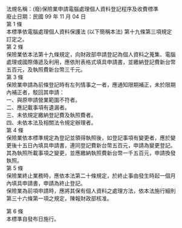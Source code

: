 法規名稱：(廢)保險業申請電腦處理個人資料登記程序及收費標準  
廢止日期：民國 99 年 11 月 04 日  
第 1 條  
本標準依電腦處理個人資料保護法 (以下簡稱本法) 第十九條第三項規定  
訂定之。  
第 2 條  
保險業依本法第十九條規定，向財政部申請登記為個人資料之蒐集、電腦  
處理或國際傳遞及利用，應依附表格式填具申請書，並繳納登記費新台幣  
五百元，及執照費新台幣三千元。  
第 3 條  
保險業申請為前條登記時有左列情事之一者，應通知限期補正，未於限期  
內補正者，駁回其申請：  
一、與原申請營業範圍不符者。  
二、應記載事項有遺漏者。  
三、未依規定繳納登記費及執照費者。  
四、未依本法及相關法令規定辦理者。  
第 4 條  
保險業依本標準規定為登記並領得執照後，如登記事項有變更者，應於變  
更後十五日內填具申請書，連同登記費新台幣五百元，申請為變更登記。  
其為執照所載事項之變更，並應繳納執照費新台幣一千五百元，申請換發  
執照。  
第 5 條  
保險業終止業務時，應依本法第二十條規定，於終止事由發生時起一個月  
內填具申請書，申請為終止登記。  
保險業為前項申請時，應將其保有個人資料之處理方法，依本法施行細則  
第三十六條第一項之規定，陳報財政部核准。  


第 6 條  
本標準自發布日施行。  


